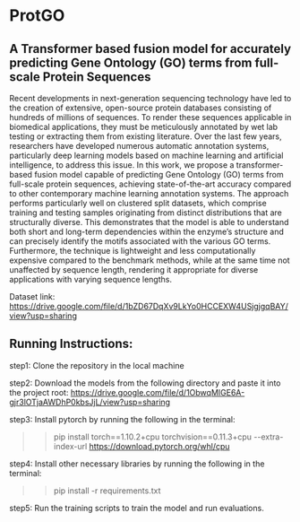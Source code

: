 # ProtGO
## A Transformer based fusion model for accurately predicting Gene Ontology (GO) terms from full-scale Protein Sequences

Recent developments in next-generation sequencing technology have led to the creation of extensive, open-source protein databases consisting of hundreds of millions of sequences. To render these sequences applicable
in biomedical applications, they must be meticulously annotated by wet lab testing or extracting them from
existing literature. Over the last few years, researchers have developed numerous automatic annotation
systems, particularly deep learning models based on machine learning and artificial intelligence, to address
this issue. In this work, we propose a transformer-based fusion model capable of predicting Gene Ontology (GO)
terms from full-scale protein sequences, achieving state-of-the-art accuracy compared to other contemporary
machine learning annotation systems. The approach performs particularly well on clustered split datasets,
which comprise training and testing samples originating from distinct distributions that are structurally
diverse. This demonstrates that the model is able to understand both short and long-term dependencies
within the enzyme’s structure and can precisely identify the motifs associated with the various GO terms.
Furthermore, the technique is lightweight and less computationally expensive compared to the benchmark
methods, while at the same time not unaffected by sequence length, rendering it appropriate for diverse
applications with varying sequence lengths.

Dataset link: https://drive.google.com/file/d/1bZD67DqXv9LkYo0HCCEXW4USjgjgqBAY/view?usp=sharing

## Running Instructions:

step1: Clone the repository in the local machine

step2: Download the models from the following directory and paste it into the project root:
https://drive.google.com/file/d/1ObwqMIGE6A-gjr3lOTjaAWDhP0kbsJjL/view?usp=sharing

step3: Install pytorch by running the following in the terminal:

>> pip install torch==1.10.2+cpu torchvision==0.11.3+cpu --extra-index-url https://download.pytorch.org/whl/cpu

step4: Install other necessary libraries by running the following in the terminal:

>> pip install -r requirements.txt

step5: Run the training scripts to train the model and run evaluations.

